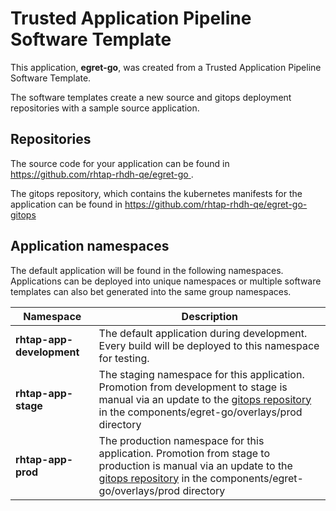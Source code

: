 # Trusted Application Pipeline Software Template

This application, **egret-go**, was created from a Trusted Application Pipeline Software Template.

The software templates create a new source and gitops deployment repositories with a sample source application. 

## Repositories

The source code for your application can be found in [https://github.com/rhtap-rhdh-qe/egret-go ](https://github.com/rhtap-rhdh-qe/egret-go ).
 
The gitops repository, which contains the kubernetes manifests for the application can be found in 
[https://github.com/rhtap-rhdh-qe/egret-go-gitops ](https://github.com/rhtap-rhdh-qe/egret-go-gitops ) 

## Application namespaces 

The default application will be found in the following namespaces. Applications can be deployed into unique namespaces or multiple software templates can also bet generated into the same group namespaces.  

|  Namespace   |  Description   |  
| -------- | -------- |   
| **rhtap-app-development** | The default application during development. Every build will be deployed to this namespace for testing. | 
| **rhtap-app-stage** | The staging namespace for this application. Promotion from development to stage is manual via an update to the [gitops repository](https://github.com/rhtap-rhdh-qe/egret-go-gitops ) in the components/egret-go/overlays/prod directory |  
| **rhtap-app-prod** | The production namespace for this application. Promotion from stage to production is manual via an update to the [gitops repository](https://github.com/rhtap-rhdh-qe/egret-go-gitops ) in the components/egret-go/overlays/prod directory | 